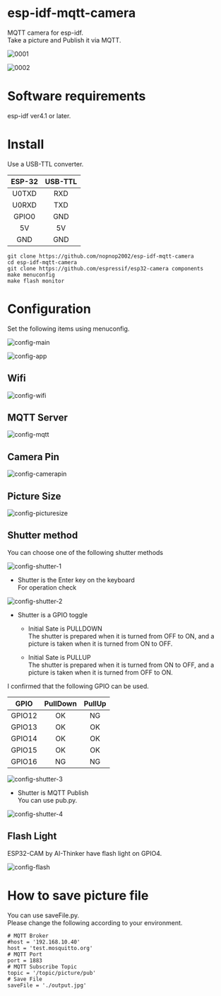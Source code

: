 # esp-idf-mqtt-camera
MQTT camera for esp-idf.   
Take a picture and Publish it via MQTT.   

![0001](https://user-images.githubusercontent.com/6020549/66692500-ea089480-ecd9-11e9-9f3a-b843d60eca47.jpg)

![0002](https://user-images.githubusercontent.com/6020549/66692498-ea089480-ecd9-11e9-93fa-b011a5103140.jpg)

# Software requirements
esp-idf ver4.1 or later.   

# Install
Use a USB-TTL converter.   

|ESP-32|USB-TTL|
|:-:|:-:|
|U0TXD|RXD|
|U0RXD|TXD|
|GPIO0|GND|
|5V|5V|
|GND|GND|


```
git clone https://github.com/nopnop2002/esp-idf-mqtt-camera
cd esp-idf-mqtt-camera
git clone https://github.com/espressif/esp32-camera components
make menuconfig
make flash monitor
```

# Configuration
Set the following items using menuconfig.

![config-main](https://user-images.githubusercontent.com/6020549/66692052-c17e9b80-ecd5-11e9-8316-075350ceb2e9.jpg)

![config-app](https://user-images.githubusercontent.com/6020549/66692054-c5aab900-ecd5-11e9-9b1d-b1200e555df5.jpg)

## Wifi

![config-wifi](https://user-images.githubusercontent.com/6020549/66692062-e4a94b00-ecd5-11e9-9ea7-afb74cc347af.jpg)

## MQTT Server

![config-mqtt](https://user-images.githubusercontent.com/6020549/66692167-b5dfa480-ecd6-11e9-9b56-02e662f67d38.jpg)

## Camera Pin

![config-camerapin](https://user-images.githubusercontent.com/6020549/66692087-1d492480-ecd6-11e9-8b69-68191005a453.jpg)

## Picture Size

![config-picturesize](https://user-images.githubusercontent.com/6020549/66692095-26d28c80-ecd6-11e9-933e-ab0be911ecd2.jpg)

## Shutter method

You can choose one of the following shutter methods

![config-shutter-1](https://user-images.githubusercontent.com/6020549/66692107-381b9900-ecd6-11e9-8d73-1ee7423c5188.jpg)

- Shutter is the Enter key on the keyboard   
For operation check

![config-shutter-2](https://user-images.githubusercontent.com/6020549/66692119-4964a580-ecd6-11e9-9695-bfd3d61dc20a.jpg)

- Shutter is a GPIO toggle

  - Initial Sate is PULLDOWN   
The shutter is prepared when it is turned from OFF to ON, and a picture is taken when it is turned from ON to OFF.   

  - Initial Sate is PULLUP   
The shutter is prepared when it is turned from ON to OFF, and a picture is taken when it is turned from OFF to ON.   

I confirmed that the following GPIO can be used.   

|GPIO|PullDown|PullUp|
|:-:|:-:|:-:|
|GPIO12|OK|NG|
|GPIO13|OK|OK|
|GPIO14|OK|OK|
|GPIO15|OK|OK|
|GPIO16|NG|NG|

![config-shutter-3](https://user-images.githubusercontent.com/6020549/66692126-5b464880-ecd6-11e9-8823-e8a9a5fa1eed.jpg)

- Shutter is MQTT Publish   
You can use pub.py.   

![config-shutter-4](https://user-images.githubusercontent.com/6020549/66692137-6c8f5500-ecd6-11e9-90ef-b83981ea4809.jpg)

## Flash Light

ESP32-CAM by AI-Thinker have flash light on GPIO4.

![config-flash](https://user-images.githubusercontent.com/6020549/66263918-5ac13400-e836-11e9-9511-7db58aa147b1.jpg)

# How to save picture file
You can use saveFile.py.   
Please change the following according to your environment.   

```
# MQTT Broker
#host = '192.168.10.40'
host = 'test.mosquitto.org'
# MQTT Port
port = 1883
# MQTT Subscribe Topic
topic = '/topic/picture/pub'
# Save File
saveFile = './output.jpg'
```
